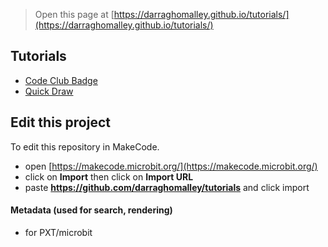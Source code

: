 
> Open this page at [https://darraghomalley.github.io/tutorials/](https://darraghomalley.github.io/tutorials/)

## Tutorials
* [Code Club Badge](/Tutorials/CodeClubBadge)
* [Quick Draw](/Tutorials/QuickDraw)

## Edit this project

To edit this repository in MakeCode.

* open [https://makecode.microbit.org/](https://makecode.microbit.org/)
* click on **Import** then click on **Import URL**
* paste **https://github.com/darraghomalley/tutorials** and click import

#### Metadata (used for search, rendering)

* for PXT/microbit
<script src="https://makecode.com/gh-pages-embed.js"></script><script>makeCodeRender("{{ site.makecode.home_url }}", "{{ site.github.owner_name }}/{{ site.github.repository_name }}");</script>
